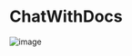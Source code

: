 # ChatWithDocs 
![image](https://github.com/baobao1911/ChatWithDocs/assets/79504672/941ec526-b95e-4fbc-8e4b-31814af9ffe2)
